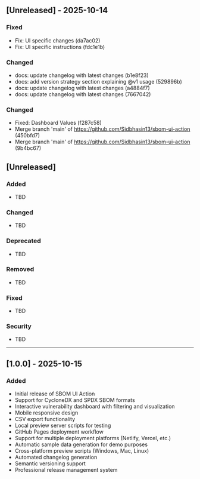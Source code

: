 ## [Unreleased] - 2025-10-14

### Fixed
- Fix: UI specific changes (da7ac02)
- Fix: UI specific instructions (fdc1e1b)

### Changed
- docs: update changelog with latest changes (b1e8f23)
- docs: add version strategy section explaining @v1 usage (529896b)
- docs: update changelog with latest changes (a4884f7)
- docs: update changelog with latest changes (7667042)

### Changed
- Fixed: Dashboard Values (f287c58)
- Merge branch 'main' of https://github.com/Sidbhasin13/sbom-ui-action (450bfd7)
- Merge branch 'main' of https://github.com/Sidbhasin13/sbom-ui-action (9b4bc67)

## [Unreleased]

### Added
- TBD

### Changed
- TBD

### Deprecated
- TBD

### Removed
- TBD

### Fixed
- TBD

### Security
- TBD

---

## [1.0.0] - 2025-10-15

### Added
- Initial release of SBOM UI Action
- Support for CycloneDX and SPDX SBOM formats
- Interactive vulnerability dashboard with filtering and visualization
- Mobile responsive design
- CSV export functionality
- Local preview server scripts for testing
- GitHub Pages deployment workflow
- Support for multiple deployment platforms (Netlify, Vercel, etc.)
- Automatic sample data generation for demo purposes
- Cross-platform preview scripts (Windows, Mac, Linux)
- Automated changelog generation
- Semantic versioning support
- Professional release management system
